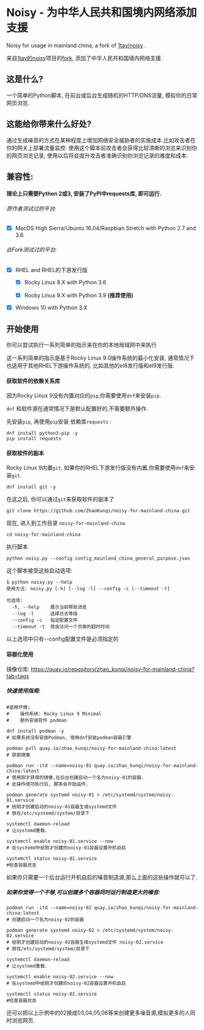 # Noisy - 为中华人民共和国境内网络添加支援

Noisy for usage in mainland china, a fork of [1tay/noisy]([https://github.com/1tayH/noisy) .

来自[1tay的noisy](https://github.com/1tayH/noisy)项目的[fork](https://github.com/ZhaoKunqi/noisy-for-mainland-china), 添加了中华人民共和国墙内网络支援.

## 这是什么?

一个简单的Python脚本, 在前台或后台生成随机的HTTP/DNS流量, 模拟你的日常网页浏览.

## 这能给你带来什么好处?

通过生成噪音的方式在某种程度上增加网络安全威胁者的实施成本.比如攻击者在你的网关上部署流量监控. 使用这个脚本前攻击者会获得比较清晰的浏览来识别你的网页浏览记录, 使用以后将会提升攻击者准确识别你浏览记录的难度和成本.

## 兼容性:

#### 理论上只需要Python 2或3, 安装了PyPI中requests库, 即可运行.

###### 原作者测试过的平台:

- [x] MacOS High Sierra/Ubuntu 16.04/Raspbian Stretch with Python 2.7 and 3.6

###### 此Fork测试过的平台:

- [x] RHEL and RHEL的下游发行版
  
  - [x] Rocky Linux 8.X with Python 3.6
    
  - [x] Rocky Linux 9.X with Python 3.9 **(推荐使用)**
    
- [x] Windows 10 with Python 3.X
  

## 开始使用

你可以尝试执行一系列简单的指示来在你的本地局域网中来执行

这一系列简单的指示是基于Rocky Linux 9.0操作系统的最小化安装, 通常情况下也适用于其他RHEL下游操作系统的, 比如其他的el8发行版和el9发行版.

#### 获取软件的依赖关系库

因为Rocky Linux 9没有内置对应的`pip`,你需要使用`dnf`来安装`pip`.

`dnf` 和软件源在通常情况下是默认配置好的,不需要额外操作.

先安装`pip`, 再使用`pip`安装 依赖库`requests` :

```
dnf install python3-pip -y
pip install requests
```

#### 获取软件的副本

Rocky Linux 9内置`git`, 如果你的RHEL下游发行版没有内置,你需要使用`dnf`来安装`git`.

```
dnf install git -y
```

在这之后, 你可以通过`git`来获取软件的副本了

```
git clone https://github.com/ZhaoKunqi/noisy-for-mainland-china.git
```

现在, 进入到工作目录 `noisy-for-mainland-china`

```
cd noisy-for-mainland-china
```

执行脚本

```
python noisy.py --config config_mainland_china_general_purpose.json
```

这个脚本接受这些启动选项:

```
$ python noisy.py --help
使用方法: noisy.py [-h] [--log -l] --config -c [--timeout -t]

可选项:
  -h, --help    展示当前帮助消息
  --log -l      选择日志等级
  --config -c   指定配置文件
  --timeout -t  爬虫访问一个页面的超时时间
```

以上选项中只有--config配置文件是必须指定的

#### 容器化使用

镜像仓库: https://quay.io/repository/zhao_kunqi/noisy-for-mainland-china?tab=tags

##### 快速使用指南:

```
#适用环境:
#    操作系统: Rocky Linux 9 Minimal
#    额外安装软件 podman

dnf install podman -y
# 如果系统没有安装Podman, 使用dnf安装podman容器引擎

podman pull quay.io/zhao_kunqi/noisy-for-mainland-china:latest
# 获取镜像

podman run -itd --name=noisy-01 quay.io/zhao_kunqi/noisy-for-mainland-china:latest
# 使用刚才获得的镜像,在后台创建启动一个名为noisy-01的容器.
# 此操作成功执行后, 脚本会开始运作.

podman generate systemd noisy-01 > /etc/systemd/system/noisy-01.service
# 给刚才创建启动的noisy-01容器生成systemd文件
# 放在/etc/systemd/system/目录下

systemctl daemon-reload
# 让systemd重载.

systemctl enable noisy-01.service --now
# 在systemd中给刚才创建的noisy-01容器设置开机自启

systemctl status noisy-01.service
#检查容器状态
```

如果你只需要一个后台运行开机自启的噪音制造源,那么上面的这些操作就可以了.

##### 如果你觉得一个不够,可以创建多个容器同时运行制造更大的噪音:

```
podman run -itd --name=noisy-02 quay.io/zhao_kunqi/noisy-for-mainland-china:latest
# 创建启动一个名为noisy-02的容器

podman generate systemd noisy-02 > /etc/systemd/system/noisy-02.service
# 给刚才创建启动的noisy-02容器生成systemd文件 noisy-02.service
# 放在/etc/systemd/system/目录下

systemctl daemon-reload
# 让systemd重载.

systemctl enable noisy-02.service --now
# 在systemd中给刚才创建的noisy-02容器设置开机自启

systemctl status noisy-02.service
#检查容器状态
```

还可以把以上示例中的02换成03,04,05,06等来创建更多噪音源,模拟更多的人同时浏览网页.

